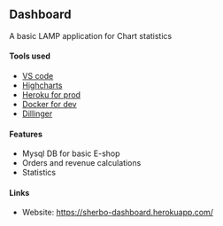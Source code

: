 ## Dashboard
A basic LAMP application for Chart statistics

#### Tools used
- [VS code](https://code.visualstudio.com//) 
- [Highcharts](https://www.highcharts.com/)
- [Heroku for prod](https://www.heroku.com/)
- [Docker for dev](https://www.docker.com//)
- [Dillinger](https://dillinger.io/)

#### Features
- Mysql DB for basic E-shop
- Orders and revenue calculations
- Statistics

#### Links
- Website: https://sherbo-dashboard.herokuapp.com/